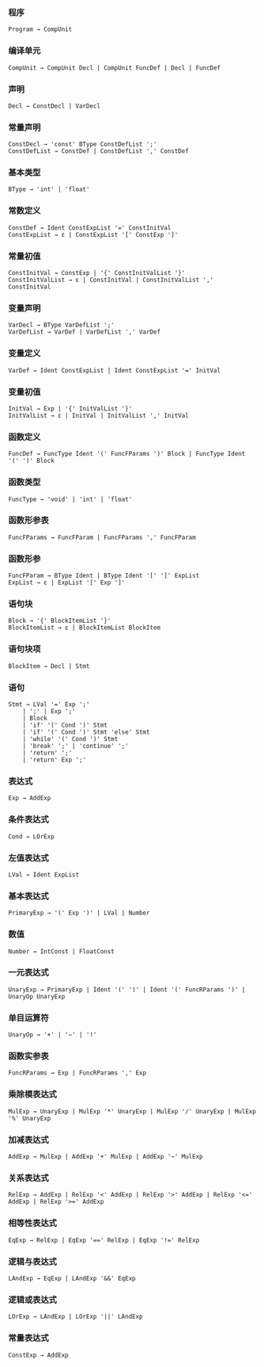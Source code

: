 ### 程序
```
Program → CompUnit
```
### 编译单元
```
CompUnit → CompUnit Decl | CompUnit FuncDef | Decl | FuncDef
```

### 声明
```
Decl → ConstDecl | VarDecl
```

### 常量声明
```
ConstDecl → 'const' BType ConstDefList ';'
ConstDefList → ConstDef | ConstDefList ',' ConstDef
```

### 基本类型
```
BType → 'int' | 'float'
```

### 常数定义
```
ConstDef → Ident ConstExpList '=' ConstInitVal
ConstExpList → ε | ConstExpList '[' ConstExp ']'
```

### 常量初值
```
ConstInitVal → ConstExp | '{' ConstInitValList '}'
ConstInitValList → ε | ConstInitVal | ConstInitValList ',' ConstInitVal
```

### 变量声明
```
VarDecl → BType VarDefList ';'
VarDefList → VarDef | VarDefList ',' VarDef
```

### 变量定义
```
VarDef → Ident ConstExpList | Ident ConstExpList '=' InitVal
```

### 变量初值
```
InitVal → Exp | '{' InitValList '}'
InitValList → ε | InitVal | InitValList ',' InitVal
```

### 函数定义
```
FuncDef → FuncType Ident '(' FuncFParams ')' Block | FuncType Ident '(' ')' Block
```

### 函数类型
```
FuncType → 'void' | 'int' | 'float'
```

### 函数形参表
```
FuncFParams → FuncFParam | FuncFParams ',' FuncFParam
```

### 函数形参
```
FuncFParam → BType Ident | BType Ident '[' ']' ExpList
ExpList → ε | ExpList '[' Exp ']'
```

### 语句块
```
Block → '{' BlockItemList '}'
BlockItemList → ε | BlockItemList BlockItem
```

### 语句块项
```
BlockItem → Decl | Stmt
```

### 语句
```
Stmt → LVal '=' Exp ';'
    | ';' | Exp ';'
    | Block
    | 'if' '(' Cond ')' Stmt
    | 'if' '(' Cond ')' Stmt 'else' Stmt
    | 'while' '(' Cond ')' Stmt
    | 'break' ';' | 'continue' ';'
    | 'return' ';'
    | 'return' Exp ';'
```

### 表达式
```
Exp → AddExp
```

### 条件表达式
```
Cond → LOrExp
```

### 左值表达式
```
LVal → Ident ExpList
```

### 基本表达式
```
PrimaryExp → '(' Exp ')' | LVal | Number
```

### 数值
```
Number → IntConst | FloatConst
```

### 一元表达式
```
UnaryExp → PrimaryExp | Ident '(' ')' | Ident '(' FuncRParams ')' | UnaryOp UnaryExp
```

### 单目运算符
```
UnaryOp → '+' | '−' | '!'
```

### 函数实参表
```
FuncRParams → Exp | FuncRParams ',' Exp
```

### 乘除模表达式
```
MulExp → UnaryExp | MulExp '*' UnaryExp | MulExp '/' UnaryExp | MulExp '%' UnaryExp
```

### 加减表达式
```
AddExp → MulExp | AddExp '+' MulExp | AddExp '−' MulExp
```

### 关系表达式
```
RelExp → AddExp | RelExp '<' AddExp | RelExp '>' AddExp | RelExp '<=' AddExp | RelExp '>=' AddExp
```

### 相等性表达式
```
EqExp → RelExp | EqExp '==' RelExp | EqExp '!=' RelExp
```

### 逻辑与表达式
```
LAndExp → EqExp | LAndExp '&&' EqExp
```

### 逻辑或表达式
```
LOrExp → LAndExp | LOrExp '||' LAndExp
```

### 常量表达式
```
ConstExp → AddExp
```